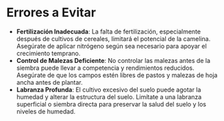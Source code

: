 # Errores a Evitar

- **Fertilización Inadecuada**: La falta de fertilización, especialmente después de cultivos de cereales, limitará el potencial de la camelina. Asegúrate de aplicar nitrógeno según sea necesario para apoyar el crecimiento temprano.
- **Control de Malezas Deficiente**: No controlar las malezas antes de la siembra puede llevar a competencia y rendimientos reducidos. Asegúrate de que los campos estén libres de pastos y malezas de hoja ancha antes de plantar.
- **Labranza Profunda**: El cultivo excesivo del suelo puede agotar la humedad y alterar la estructura del suelo. Limítate a una labranza superficial o siembra directa para preservar la salud del suelo y los niveles de humedad.